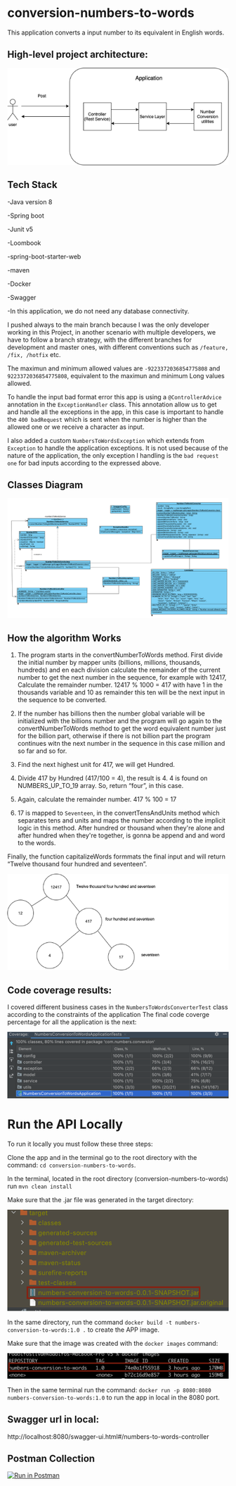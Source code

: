 # conversion-numbers-to-words

This application converts a input number to its equivalent in English words. 

## High-level project architecture:
<img src = "src/main/resources/images/GeneralOverview.png" />

## Tech Stack

-Java version 8

-Spring boot

-Junit v5

-Loombook

-spring-boot-starter-web

-maven

-Docker

-Swagger

-In this application, we do not need any database connectivity.

I pushed always to the main branch because I was the only developer working in this Project, in another scenario with multiple developers, we have to follow a branch strategy, with the different branches for development and master ones, with different conventions such as ```/feature, /fix, /hotfix``` etc.

The maximun and minimum allowed values are ```-9223372036854775808``` and ```9223372036854775808```, equivalent to the maximun and minimum Long values allowed.

To handle the input bad format error this app is using a ```@ControllerAdvice``` annotation in the ```ExceptionHandler``` class. This annotation allow us to get and handle all the exceptions in the app, in this case is important to handle the ```400 badRequest``` which is sent when the number is higher than the allowed one or we receive a character as input.

I also added a custom ```NumbersToWordsException``` which extends from ```Exception``` to handle the application exceptions. It is not used because of the nature of the application, the only exception I handling is the ```bad request one``` for bad inputs according to the expressed above.

##  Classes Diagram

<img src = "src/main/resources/images/classDiagram.png" />

##  How the algorithm Works

1) The program starts in the convertNumberToWords method. First divide the initial number by mapper units (billions,  millions, thousands, hundreds) and en each division calculate the remainder of the current number to get the next number in the sequence, for example with 12417, Calculate the remainder number. 12417 % 1000 = 417 with have 1 in the thousands variable and 10 as remainder this ten will be the next input in the sequence to be converted.

2) If the number has billions then the number global variable will be initialized with the billions number and the program will go again to the convertNumberToWords method to get the word equivalent number just for the billion part, otherwise if there is not billion part the program continues witn the next number in the sequence in this case million and so far and so for.

3) Find the next highest unit for 417, we will get Hundred.

4) Divide 417 by Hundred (417/100 = 4), the result is 4. 4 is found on NUMBERS_UP_TO_19 array. So, return “four”, in this case.

5) Again, calculate the remainder number. 417 % 100 = 17

6) 17 is mapped to ```Seventeen```, in the convertTensAndUnits method which separates tens and units and maps the number according to the implicit logic in this method. After hundred or thousand when they're alone and after hundred when they're together, is gonna be append and and word to the words.

Finally, the function capitalizeWords formmats the final input and  will return “Twelve thousand four hundred and seventeen”.

<img src = "src/main/resources/images/Algorithm.png" />



##  Code coverage results:

I covered different business cases in the ```NumbersToWordsConverterTest``` class according to the constraints of the application The final code coverge percentage for all the application is the next:

<img src = "src/main/resources/images/coverageDiagram.png" />


# Run the API Locally

To run it locally you must follow these three steps:

Clone the app and in the terminal go to the root directory with the command: ```cd conversion-numbers-to-words```.

In the terminal, located in the root directory (conversion-numbers-to-words) run ```mvn clean install```

Make sure that the .jar file was generated in the target directory:

<img src = "src/main/resources/images/jarGenerated.png" />


In the same directory, run the command ```docker build -t numbers-conversion-to-words:1.0 .``` to create the APP image.

Make sure that the image was created with the ```docker images``` command: 

<img src = "src/main/resources/images/DockerImage.png" />

Then in the same terminal run the command:  ```docker run -p 8080:8080 numbers-conversion-to-words:1.0``` to run the app in local in the 8080 port.

## Swagger url in local:

http://localhost:8080/swagger-ui.html#/numbers-to-words-controller

## Postman Collection 

[![Run in Postman](https://run.pstmn.io/button.svg)](https://app.getpostman.com/run-collection/34cd02999866616572f7)
